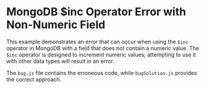 # MongoDB $inc Operator Error with Non-Numeric Field
This example demonstrates an error that can occur when using the `$inc` operator in MongoDB with a field that does not contain a numeric value.  The `$inc` operator is designed to increment numeric values; attempting to use it with other data types will result in an error.

The `bug.js` file contains the erroneous code, while `bugSolution.js` provides the correct approach.
